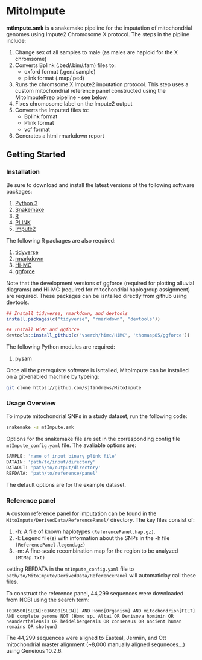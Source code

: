 # MitoImpute
**mtImpute.smk** is a snakemake pipeline for the imputation of mitochondrial genomes using Impute2 Chromosome X protocol. The steps in the pipline include:
1. Change sex of all samples to male (as males are haploid for the X chromsome)
2. Converts Bplink (.bed/.bim/.fam) files to:
   - oxford format (.gen/.sample)
   - plink format (.map/.ped)
3. Runs the chromsome X Impute2 imputation protocol. This step uses a custom mitochondrial reference panel constructed using the MitoImputePrep pipeline - see below.
4. Fixes chromosome label on the Impute2 output
5. Converts the Imputed files to:
   - Bplink format
   - Plink format
   - vcf format
6. Generates a html rmarkdown report

## Getting Started
### Installation
Be sure to download and install the latest versions of the following software packages:
1. [Python 3](https://www.python.org/downloads/)
2. [Snakemake](https://snakemake.readthedocs.io/en/stable/getting_started/installation.html)
3. [R](https://cran.r-project.org/)
4. [PLINK](https://www.cog-genomics.org/plink2)
5. [Impute2](https://mathgen.stats.ox.ac.uk/impute/impute_v2.html#download)

The following R packages are also required:
1. [tidyverse](https://www.tidyverse.org/packages/)
2. [rmarkdown](https://cran.r-project.org/web/packages/rmarkdown/index.html)
3. [Hi-MC](https://github.com/vserch/himc)
4. [ggforce](https://github.com/thomasp85/ggforce)

Note that the development versions of ggforce (required for plotting alluvial diagrams) and Hi-MC (required for mitochondrial haplogroup assignment) are required. These packages can be isntalled directly from github using devtools.

```r
## Install tidyverse, rmarkdown, and devtools
install.packages(c("tidyverse", "rmarkdown", "devtools"))

## Install HiMC and ggforce
devtools::install_github(c("vserch/himc/HiMC", 'thomasp85/ggforce'))
```

The following Python modules are required:
1. pysam

Once all the prerequiste software is isntalled, MitoImpute can be installed on a git-enabled machine by typeing:

```bash
git clone https://github.com/sjfandrews/MitoImpute
```

### Usage Overview
To impute mitochondrial SNPs in a study dataset, run the following code:

```bash
snakemake -s mtImpute.smk
```

Options for the snakemake file are set in the corresponding config file ```mtImpute_config.yaml``` file. The avaliable options are:

```bash
SAMPLE: 'name of input binary plink file'
DATAIN: 'path/to/input/directory'
DATAOUT: 'path/to/output/directory'
REFDATA: 'path/to/reference/panel'
```

The default options are for the example dataset.

### Reference panel
A custom reference panel for imputation can be found in the ```MitoImpute/DerivedData/ReferencePanel/``` directory. The key files consist of:
1. -h: A file of known haplotypes ```(ReferencePanel.hap.gz)```.
2. -l: Legend file(s) with information about the SNPs in the -h file ```(ReferencePanel.legend.gz)```
3. -m: A fine-scale recombination map for the region to be analyzed ```(MtMap.txt)```

setting REFDATA in the ```mtImpute_config.yaml``` file to ```path/to/MitoImpute/DerivedData/ReferencePanel``` will automaticlay call these files.

To construct the reference panel, 44,299 sequences were downloaded from NCBI using the search term:

```(016500[SLEN]:016600[SLEN]) AND Homo[Organism] AND mitochondrion[FILT] AND complete genome NOT (Homo sp. Altai OR Denisova hominin OR neanderthalensis OR heidelbergensis OR consensus OR ancient human remains OR shotgun)```

The 44,299 sequences were aligned to Easteal, Jermiin, and Ott mitochondrial master alignment (~8,000 manually aligned sequneces...) using Geneious 10.2.6.
